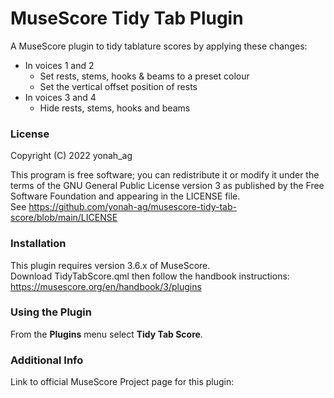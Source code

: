 # MuseScore Tidy Tab Plugin

A MuseScore plugin to tidy tablature scores by applying these changes:

+ In voices 1 and 2
  + Set rests, stems, hooks & beams to a preset colour
  + Set the vertical offset position of rests
+ In voices 3 and 4
  + Hide rests, stems, hooks and beams

### License

Copyright (C) 2022 yonah_ag

This program is free software; you can redistribute it or modify it under the terms of the GNU General Public License version 3 as published by the Free Software Foundation and appearing in the LICENSE file.  
See https://github.com/yonah-ag/musescore-tidy-tab-score/blob/main/LICENSE

### Installation

This plugin requires version 3.6.x of MuseScore.  
Download TidyTabScore.qml then follow the handbook instructions: https://musescore.org/en/handbook/3/plugins

### Using the Plugin

From the **Plugins** menu select **Tidy Tab Score**.
 
### Additional Info

Link to official MuseScore Project page for this plugin:  
